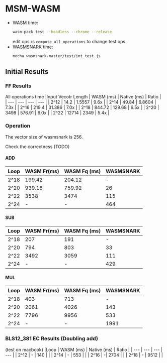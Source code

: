 # MSM-WASM

* WASM time:
    ```bash
    wasm-pack test --headless --chrome --release
    ```
    edit ops.rs ```compute_all_operations``` to change test ops.
* WASMSNARK time:
    ```bash
    mocha wasmsnark-master/test/int_test.js
    ```

## Initial Results

### FF Results
All operations time 
|Input Vecotr Length | WASM (ms) | Native (ms) | Ratio |
| --- | --- | --- | --- |
| 2^12 | 14.2 | 1.5557 | 9.6x |
| 2^14 | 49.84 | 6.8604 | 7.3x |
| 2^16 | 219.4 | 31.386 | 7.0x |
| 2^18 | 844.72 | 129.68 | 6.5x |
| 2^20 | 3498 | 576.91 | 6.0x |
| 2^22 | 12714 | 2349 | 5.4x |

###  Operation
The vector size of wasmsnark is 256.

Check the correctness (TODO)
#### ADD
|Loop | WASM Fr(ms) | WASM Fq (ms) | WASMSNARK |
| --- | --- | --- | --- |
| 2^18 | 199.42 | 204.12 | - |
| 2^20 | 939.18 | 759.92 | 26 |
| 2^22 | 3538 | 3474 | 115 |
| 2^24 | - | - | 464 |

#### SUB
|Loop | WASM Fr(ms) | WASM Fq (ms) | WASMSNARK |
| --- | --- | --- | --- |
| 2^18 | 207 | 191 | - |
| 2^20 | 794 | 803 | 33 |
| 2^22 | 3492 | 3059 | 111 |
| 2^24 | - | - |  429|


#### MUL
|Loop | WASM Fr(ms) | WASM Fq (ms) | WASMSNARK |
| --- | --- | --- | --- |
| 2^18 | 403 | 713 | - |
| 2^20 | 2061 | 4026 | 143 |
| 2^22 | 7796 | 9956 | 533 |
| 2^24 | - | - | 1991 |


### BLS12_381 EC Results (Doubling add)
(test on macbook)
|Loop | WASM (ms) | Native (ms) | Ratio |
| --- | --- | --- | --- |
| 2^12 | - | 140 |  |
| 2^14 | - | 553 |  |
| 2^16 | -| 2704 |  |
| 2^18 | - | 9512 |  |

